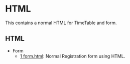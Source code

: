 
# HTML

This contains a normal HTML for TimeTable and form.

## HTML
- Form
  - [1 form.html](/HTML/Form/form.html): Normal Registration form using HTML.

